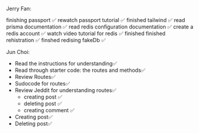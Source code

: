 Jerry Fan:

finishing passport ✅
rewatch passport tutorial ✅
finished tailwind ✅
read prisma documentation ✅
read redis configuration documentation ✅
create a redis account ✅
watch video tutorial for redis ✅
finished finished rehistration ✅
finshed redising fakeDb ✅

Jun Choi:

- Read the instructions for understanding✅
- Read through starter code: the routes and methods✅
- Review Routes✅
- Sudocode for routes✅
- Review Jeddit for understanding routes✅
    - creating post ✅
    - deleting post ✅
    - creating comment ✅
- Creating post✅
- Deleting post✅